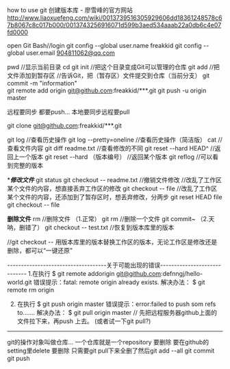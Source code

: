 how to use git
创建版本库 - 廖雪峰的官方网站  http://www.liaoxuefeng.com/wiki/0013739516305929606dd18361248578c67b8067c8c017b000/0013743256916071d599b3aed534aaab22a0db6c4e07fd0000

open Git Bash//login
git config --global user.name freakkid
git config --global user.email 904811062@qq.com

pwd                                               //显示当前目录
cd <file>
git init                                          //把这个目录变成Git可以管理的仓库
git add <file>									  //把文件添加到暂存区
								//告诉Git，把（暂存区）文件提交到仓库（当前分支）
git commit -m "information"     
git remote add origin git@github.com:freakkid/***.git
git push -u origin master

远程要同步 都要push… 本地要同步远程要pull

git clone git@github.com:freakkid/***.git

git log 							//查看历史操作
git log --pretty=oneline			//查看历史操作（简洁版）
cat <file>							//查看文件内容
git diff readme.txt      			//查看修改的不同
git reset --hard HEAD^ 				//返回上一个版本
git reset --hard （版本编号）       //返回某个版本
git reflog  						//可以看到完整的版本

********修改文件*******
git status
git checkout -- readme.txt        //撤销文件修改
//改乱了工作区某个文件的内容，想直接丢弃工作区的修改
git checkout -- file
//改乱了工作区某个文件的内容，还添加到了暂存区时，想丢弃修改，分两步
git reset HEAD file
git checkout -- file

******删除文件******
rm <file> 								//删除文件
（1.正常）
git rm  <file>							//删除一个文件
git commit~
（2.天呐，删错了）
git checkout -- test.txt         		//恢复到版本库里的版本


//git checkout -- 用版本库里的版本替换工作区的版本，无论工作区是修改还是删除，都可以“一键还原”





------------------------------------关于可能出现的错误-----------------------------
1.在执行
$ git remote addorigin git@github.com:defnngj/hello-world.git
错误提示：fatal: remote origin already exists.
解决办法：
$ git remote rm origin

2. 在执行
$ git push origin master
错误提示：error:failed to push som refs to.......
解决办法：
$ git pull origin master // 先把远程服务器github上面的文件拉下来，再push 上去。
(或者试一下git pull?)



----------------------------------------------------------------------
git的操作对象叫做仓库… 一个仓库就是一个repository 要删除 要在github的setting里delete
要删除 只需要git pull下来全删了然后git add --all  git commit  git push

